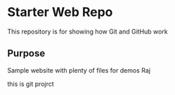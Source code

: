# Starter Web Repo

This repository is for showing how Git and GitHub work

## Purpose

Sample website with plenty of files for demos Raj 

this is git projrct
